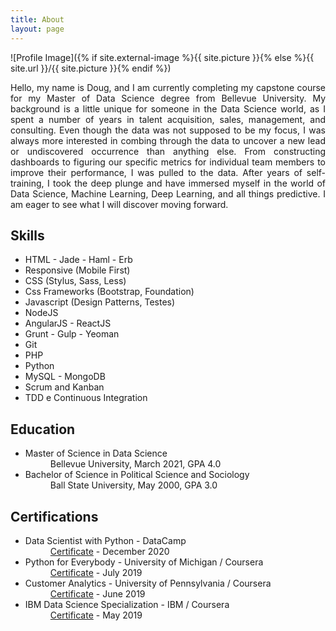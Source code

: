 ```yaml
---
title: About
layout: page
---
```

![Profile Image]({% if site.external-image %}{{ site.picture }}{% else %}{{ site.url }}/{{ site.picture }}{% endif %})

<p align="justify">Hello, my name is Doug, and I am currently completing my capstone course for my Master of Data Science degree from Bellevue University. My background is a little unique for someone in the Data Science world, as I spent a number of years in talent acquisition, sales, management, and consulting. Even though the data was not supposed to be my focus, I was always more interested in combing through the data to uncover a new lead or undiscovered occurrence than anything else. From constructing dashboards to figuring our specific metrics for individual team members to improve their performance, I was pulled to the data. After years of self-training, I took the deep plunge and have immersed myself in the world of Data Science, Machine Learning, Deep Learning, and all things predictive.  I am eager to see what I will discover moving forward.</p>

<h2>Skills</h2>

<ul class="skill-list">
	<li>HTML - Jade - Haml - Erb</li> 
	<li>Responsive (Mobile First)</li>
	<li>CSS (Stylus, Sass, Less)</li>
	<li>Css Frameworks (Bootstrap, Foundation)</li>
	<li>Javascript (Design Patterns, Testes)</li>
	<li>NodeJS</li>
	<li>AngularJS - ReactJS</li>
	<li>Grunt - Gulp - Yeoman</li>
	<li>Git</li>
	<li>PHP</li>
	<li>Python</li>
	<li>MySQL - MongoDB</li>
	<li>Scrum and Kanban</li>
	<li>TDD e Continuous Integration</li>
</ul>

<h2>Education</h2>

<ul>
	<li>Master of Science in Data Science
	<dd>Bellevue University, March 2021, GPA 4.0</dd></li>
	<li>Bachelor of Science in Political Science and Sociology
	<dd>Ball State University, May 2000, GPA 3.0</dd></li>
</ul>

<h2>Certifications</h2>

<ul>
	<li>Data Scientist with Python - DataCamp
	<dd><a href="https://www.datacamp.com/statement-of-accomplishment/track/69ad72f42720fe75ab27ac33644283403d75d970">Certificate</a> - December 2020</dd></li>
	<li>Python for Everybody - University of Michigan / Coursera
	<dd><a href="https://www.coursera.org/account/accomplishments/specialization/certificate/L9VNF5QV582R">Certificate</a> - July 2019</dd></li>
	<li>Customer Analytics - University of Pennsylvania / Coursera
	<dd><a href="https://www.coursera.org/account/accomplishments/certificate/ZBG8PB8PUGCR">Certificate</a> - June 2019</dd></li>
	<li>IBM Data Science Specialization - IBM / Coursera
	<dd><a href="https://www.coursera.org/account/accomplishments/specialization/certificate/QZUJQK6TX9FM">Certificate</a> - May 2019</dd></li>
</ul>

